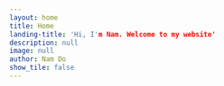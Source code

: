 ```yaml
---
layout: home
title: Home
landing-title: 'Hi, I'm Nam. Welcome to my website'
description: null
image: null
author: Nam Do
show_tile: false
---
```


 
